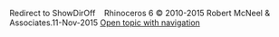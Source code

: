 ---
---

Redirect to ShowDirOff&#160;
&#160;
Rhinoceros 6 © 2010-2015 Robert McNeel &amp; Associates.11-Nov-2015
 [Open topic with navigation](showdiroff.html) 


